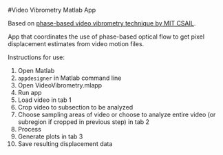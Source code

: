 #Video Vibrometry Matlab App

Based on [phase-based video vibrometry technique by MIT CSAIL](http://people.csail.mit.edu/nwadhwa/phase-video/).

App that coordinates the use of phase-based optical flow to get pixel displacement estimates from video motion files.  

Instructions for use:
1) Open Matlab
2) `appdesigner` in Matlab command line
3) Open VideoVibrometry.mlapp
4) Run app
5) Load video in tab 1
6) Crop video to subsection to be analyzed
7) Choose sampling areas of video or choose to analyze entire video (or subregion if cropped in previous step) in tab 2
8) Process
9) Generate plots in tab 3
10) Save resulting displacement data
